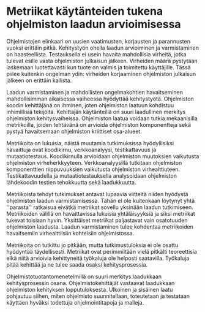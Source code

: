 # Metriikat käytänteiden tukena ohjelmiston laadun arvioimisessa

Ohjelmistojen elinkaari on uusien vaatimusten, korjausten ja parannusten vuoksi erittäin pitkä. Kehitystyön ohella 
laadun arvioiminen ja varmistaminen on haasteellista. Testauksella ei usein havaita mahdollisia virheitä, jotka tulevat 
esille vasta ohjelmiston julkaisun jälkeen. Virheiden määrä pystytään laskemaan luotettavasti kun tuote on valmis ja 
toimitettu käyttäjille. Tässä piilee kuitenkin ongelman ydin: virheiden korjaaminen ohjelmiston julkaisun jälkeen on 
erittäin kallista.

Laadun varmistaminen ja mahdollisten ongelmakohtien havaitseminen mahdollisimman aikaisessa vaiheessa hyödyttää 
kehitystyötä. Ohjelmiston koodin kehittäjänä on ihminen, joten ohjelmiston laatuun kohdistuu inhimillisiä tekijöitä. 
Kehittäjän käytänteillä on suuri laadullinen merkitys ohjelmiston kehitysvaiheissa. Ohjelmiston laatua voidaan tutkia 
mekaanisilla metriikoilla, joiden tehtävänä on arvioida ohjelmiston komponentteja sekä pystyä havaitsemaan ohjelmiston 
kriittiset osa-alueet.

Metriikoita on lukuisia, näistä muutamia tutkimuksissa hyödyllisiksi havaittuja ovat koodikirnu, verkkoanalyysi, 
testikattavuus ja mutaatiotestaus. Koodikirnulla arvioidaan ohjelmiston muutoksien vaikutusta ohjelmiston 
virheherkkyyteen. Verkkoanalyysillä tutkitaan ohjelmiston komponenttien riippuvuuksien vaikutusta ohjelmiston 
virhealttiuteen. Testikattavuudella ja mutaatiotestauksella analysoidaan ohjelmiston lähdekoodin testien tehokkuutta 
sekä laadukkuutta.

Metriikoista tehdyt tutkimukset antavat lupaavia viitteitä niiden hyödystä ohjelmiston laadun varmistamisessa. Tähän ei 
ole kuitenkaan löytynyt yhtä ''parasta'' ratkaisua eivätkä metriikat sovellu yksinään laadun tutkimiseen. Metriikoiden 
välillä on havaittavissa lukuisia yhtäläisyyksiä ja siksi metriikat tukevat toisiaan hyvin. Yksittäiset metriikat 
paljastavat vain osatotuuden ohjelmiston laadusta. Laadun varmistaminen tulee kohdentaa metriikoiden havaitsemiin 
virhealttiisiin kohteisiin ohjelmistossa.

Metriikoita on tutkittu jo pitkään, mutta tutkimustuloksia ei ole osattu hyödyntää täydellisesti. Metriikat ovat 
perimmiltään vielä pitkälti teoreettisia eikä niitä arvioivia kehittyneitä työkaluja ole helposti saatavilla. Työkaluja
pitää kehittää ja ne tulee saada osaksi kehitysprosessia.

Ohjelmistotuotantomenetelmillä on suuri merkitys laadukkaan kehitysprosessin osana. Ohjelmistokehittäjät vastaavat 
laadukkaan ohjelmiston kehityksen lopputuloksesta. Ulkoinen ja sisäinen laatu pohjautuu siihen, miten ohjelmisto 
suunnitellaan, toteutetaan ja testataan käyttäen hyväksi todettuja ohjelmointitapoja ja malleja.
